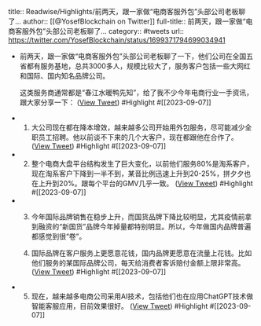 title:: Readwise/Highlights/前两天，跟一家做“电商客服外包”头部公司老板聊了...
author:: [[@YosefBlockchain on Twitter]]
full-title:: 前两天，跟一家做“电商客服外包”头部公司老板聊了...
category:: #tweets
url:: https://twitter.com/YosefBlockchain/status/1699371794699034941
- 前两天，跟一家做“电商客服外包”头部公司老板聊了一下，他们公司在全国五省都有服务基地，总共3000多人，规模比较大了，服务客户包括一些大网红和国际、国内知名品牌公司。
  
  这类服务商通常都是“春江水暖鸭先知”，给了我不少今年电商行业一手资讯，跟大家分享一下： ([View Tweet](https://twitter.com/YosefBlockchain/status/1699371794699034941)) #Highlight #[[2023-09-07]]
- 1. 大公司现在都在降本增效，越来越多公司开始用外包服务，尽可能减少全职员工招聘。他以前谈不下来的几个大客户，现在都跟他在合作了。 ([View Tweet](https://twitter.com/YosefBlockchain/status/1699371869374439767)) #Highlight #[[2023-09-07]]
- 2. 整个电商大盘平台结构发生了巨大变化，以前他们服务80%是淘系客户，现在淘系客户下降到一半不到，某音比例迅速上升到20-25%，拼夕夕也在上升到20%。跟每个平台的GMV几乎一致。 ([View Tweet](https://twitter.com/YosefBlockchain/status/1699371934461600211)) #Highlight #[[2023-09-07]]
- 3. 今年国际品牌销售在稳步上升，而国货品牌下降比较明显，尤其疫情前拿到融资的“新国货”品牌今年掉量都特别明显。所以，今年做国内品牌普遍都感觉到很“卷”。
  
  4. 国际品牌在客户服务上更愿意花钱，国内品牌更愿意在流量上花钱。比如他们服务的某国际品牌公司，每天给消费者客诉赔付金额上限非常高。 ([View Tweet](https://twitter.com/YosefBlockchain/status/1699372014220562871)) #Highlight #[[2023-09-07]]
- 5. 现在，越来越多电商公司采用AI技术，包括他们也在应用ChatGPT技术做智能客服应用，目前效果很好。 ([View Tweet](https://twitter.com/YosefBlockchain/status/1699372088782700984)) #Highlight #[[2023-09-07]]